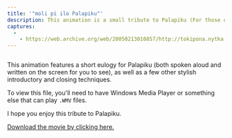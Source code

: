 ```yaml
---
title: '"moli pi ilo Palapiku"'
description: This animation is a small tribute to Palapiku (For those of who you don't come to the Toki Pona chat room occasionally, Palapiku was a definition bot which would quickly translate a Toki Pona word on command).
captures:
  -
    - https://web.archive.org/web/20050213010857/http://tokipona.nytka.org:80/image/palapiku.html
---
```


<img />

This animation features a short eulogy for Palapiku (both spoken aloud and written on the screen for you to see), as well as a few other stylish introductory and closing techniques.

To view this file, you'll need to have Windows Media Player or something else that can play `.WMV` files.

I hope you enjoy this tribute to Palapiku.

[Download the movie by clicking here.]()